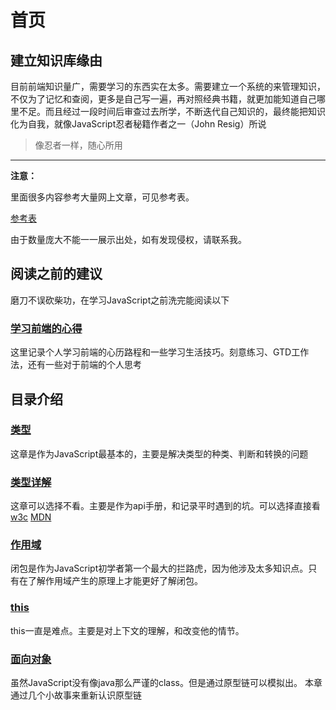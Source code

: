 # 首页
## 建立知识库缘由
目前前端知识量广，需要学习的东西实在太多。需要建立一个系统的来管理知识，不仅为了记忆和查阅，更多是自己写一遍，再对照经典书籍，就更加能知道自己哪里不足。而且经过一段时间后审查过去所学，不断迭代自己知识的，最终能把知识化为自我，就像JavaScript忍者秘籍作者之一（John Resig）所说
> 像忍者一样，随心所用

---
**注意：**

里面很多内容参考大量网上文章，可见参考表。

[参考表](./ref.md)

由于数量庞大不能一一展示出处，如有发现侵权，请联系我。


## 阅读之前的建议
磨刀不误砍柴功，在学习JavaScript之前洗完能阅读以下
### [学习前端的心得](../learn/readme.md)
这里记录个人学习前端的心历路程和一些学习生活技巧。刻意练习、GTD工作法，还有一些对于前端的个人思考

## 目录介绍
### [类型](./1.type.md)
这章是作为JavaScript最基本的，主要是解决类型的种类、判断和转换的问题

### [类型详解](./1.typeDetail.md)
这章可以选择不看。主要是作为api手册，和记录平时遇到的坑。可以选择直接看
[w3c](https://www.w3cschool.cn/javascript/)
[MDN](https://developer.mozilla.org/zh-CN/docs/Web/JavaScript/Reference/Global_Objects)

### [作用域](./2.scope.md)
闭包是作为JavaScript初学者第一个最大的拦路虎，因为他涉及太多知识点。只有在了解作用域产生的原理上才能更好了解闭包。

### [this](./3.this.md)
this一直是难点。主要是对上下文的理解，和改变他的情节。

### [面向对象](./4.oop.md)
虽然JavaScript没有像java那么严谨的class。但是通过原型链可以模拟出。
本章通过几个小故事来重新认识原型链
